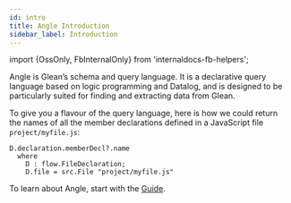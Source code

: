 ```yaml
---
id: intro
title: Angle Introduction
sidebar_label: Introduction
---
```


import {OssOnly, FbInternalOnly} from 'internaldocs-fb-helpers';

Angle is Glean’s schema and query language.  It is a declarative query
language based on logic programming and Datalog, and is designed to be
particularly suited for finding and extracting data from Glean.

To give you a flavour of the query language, here is how we could
return the names of all the member declarations defined in a
JavaScript file `project/myfile.js`:

```
D.declaration.memberDecl?.name
  where
    D : flow.FileDeclaration;
    D.file = src.File "project/myfile.js"
```

To learn about Angle, start with the [Guide](guide.md).
